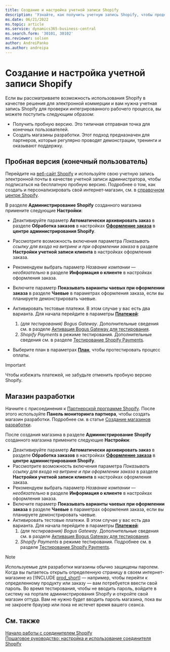 ```yaml
---
title: Создание и настройка учетной записи Shopify
description: 'Узнайте, как получить учетную запись Shopify, чтобы продемонстрировать рабочий процесс интеграции Shopify и Business Central.'
ms.date: 06/21/2022
ms.topic: article
ms.service: dynamics365-business-central
ms.search.form: '30101, 30102'
ms.reviewer: solsen
author: AndreiPanko
ms.author: andreipa
---
```


# <a name="create-and-set-up-a-shopify-account" />Создание и настройка учетной записи Shopify

Если вы рассматриваете возможность использования Shopify в качестве решения для электронной коммерции и вам нужна учетная запись Shopify для проверки интегрированного рабочего процесса, вы можете поступить следующим образом:

- Получить пробную версию. Это типичная отправная точка для конечных пользователей.  
- Создать магазины разработки. Этот подход предназначен для партнеров, которые регулярно проводят демонстрации, тренинги и оказывают поддержку.

## <a name="trial-end-user" />Пробная версия (конечный пользователь)

Перейдите на [веб-сайт Shopify](https://www.shopify.com) и используйте свою учетную запись электронной почты в качестве учетной записи администратора, чтобы подписаться на бесплатную пробную версию. Подробнее о том, как создать и персонализировать свой интернет-магазин, см. в [справочном центре Shopify](https://help.shopify.com/).

В разделе **Администрирование Shopify** созданного магазина примените следующие **Настройки**:

- Деактивируйте параметр **Автоматически архивировать заказ** в разделе **Обработка заказов** в настройках [**Оформление заказа**](https://www.shopify.com/admin/settings/checkout) в **центре администрирования Shopify**.
- Рассмотрите возможность включения параметра *Показывать ссылку для входа на витрине и при оформлении заказа* в разделе **Настройки учетной записи клиента** в настройках оформления заказа.
- Рекомендуем выбрать параметр *Название компании — необязательно* в разделе **Информация о клиенте** в настройках оформления заказа.
- Включите параметр **Показывать варианты чаевых при оформлении заказа** в разделе **Чаевые** в параметрах оформления заказа, если вы планируете демонстрировать чаевые.
- Активировать тестовые платежи. В этом случае у вас есть два варианта. Для начала перейдите в параметры [**Платежей**](https://www.shopify.com/admin/settings/payments):  
  1. *(для тестирования) Bogus Gateway*. Дополнительные сведения см. в разделе [Активация Bogus Gateway для тестирования](https://help.shopify.com/en/manual/checkout-settings/test-orders#place-a-test-order-by-simulating-a-transaction).
  2. *Shopify Payments* в режиме тестирования. Дополнительные сведения см. в разделе [Тестирование Shopify Payments](https://help.shopify.com/en/manual/payments/shopify-payments/testing-shopify-payments).

- Выберите план в параметрах [**План**](https://www.shopify.com/admin/settings/plan), чтобы протестировать процесс оплаты.

> [!Important]  
> Чтобы избежать платежей, не забудьте отменить пробную версию Shopify.

## <a name="development-store" />Магазин разработки

Начните с присоединения к [Партнерской программе Shopify](https://help.shopify.com/partners/about). После этого используйте **Панель мониторинга партнера**, чтобы создать магазин разработки. Подробнее см. в статье [Создание магазинов разработки](https://help.shopify.com/partners/dashboard/managing-stores/development-stores).

После создания магазина в разделе **Администрирование Shopify** созданного магазина примените следующие **Настройки**:

- Деактивируйте параметр **Автоматически архивировать заказ** в разделе **Обработка заказов** в настройках [**Оформление заказа**](https://www.shopify.com/admin/settings/checkout) в **центре администрирования Shopify**.
- Рассмотрите возможность включения параметра *Показывать ссылку для входа на витрине и при оформлении заказа* в разделе **Настройки учетной записи клиента** в настройках оформления заказа.
- Рекомендуем выбрать параметр *Название компании — необязательно* в разделе **Информация о клиенте** в настройках оформления заказа.
- Включите параметр **Показывать варианты чаевых при оформлении заказа** в разделе **Чаевые** в параметрах оформления заказа, если вы планируете демонстрировать чаевые.
- Активировать тестовые платежи. В этом случае у вас есть два варианта. Для начала перейдите в параметры [**Платежей**](https://www.shopify.com/admin/settings/payments):  
  1. *(для тестирования) Bogus Gateway*. Дополнительные сведения см. в разделе [Активация Bogus Gateway для тестирования](https://help.shopify.com/en/manual/checkout-settings/test-orders#place-a-test-order-by-simulating-a-transaction).
  2. *Shopify Payments* в режиме тестирования. Подробнее см. в разделе [Тестирование Shopify Payments](https://help.shopify.com/en/manual/payments/shopify-payments/testing-shopify-payments).

> [!Note]  
> Используемые для разработки магазины обычно защищены паролем. Когда вы пытаетесь открыть определенную страницу в своем интернет-магазине из [!INCLUDE [prod_short](../includes/prod_short.md)] — например, чтобы перейти к определенному продукту или заказу — вам потребуется ввести свой пароль. Во время тестирования, чтобы не вводить пароль, войдите в систему на портале администрирования Shopify и откройте свой магазин оттуда. Вам не нужно будет вводить пароль магазина, пока вы не закроете браузер или пока не истечет время вашего сеанса.  

## <a name="see-also" />См. также

[Начало работы с соединителем Shopify](get-started.md)  
[Пошаговое руководство: настройка и использование соединителя Shopify](walkthrough-setting-up-and-using-shopify.md)
